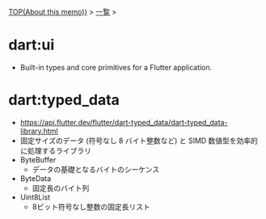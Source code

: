 [TOP(About this memo))](../README.md) > [一覧](./README.md) >


# dart:ui
* Built-in types and core primitives for a Flutter application.

# dart:typed_data
* https://api.flutter.dev/flutter/dart-typed_data/dart-typed_data-library.html
* 固定サイズのデータ​​ (符号なし 8 バイト整数など) と SIMD 数値型を効率的に処理するライブラリ
* ByteBuffer
    * データの基礎となるバイトのシーケンス
* ByteData
    * 固定長のバイト列
* Uint8List
    * 8ビット符号なし整数の固定長リスト